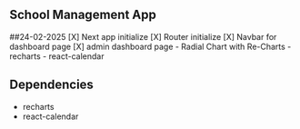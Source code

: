 ## School Management App
##24-02-2025
 [X] Next app initialize 
 [X] Router initialize 
 [X] Navbar for dashboard page
 [X] admin dashboard page
     - Radial Chart with Re-Charts
     - recharts 
     - react-calendar

## Dependencies 
- recharts
- react-calendar